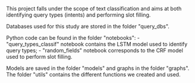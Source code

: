 This project falls under the scope of text classification and aims at both identifying query types (intents) and performing slot filling.

Databases used for this study are stored in the folder "query_dbs".

Python code can be found in the folder "notebooks":
    - "query_types_classif" notebook contains the LSTM model used to identify query types; 
    - "random_fields" notebook corresponds to the CRF model used to perform slot filling.
    
Models are saved in the folder "models" and graphs in the folder "graphs". The folder "utils" contains the different functions we created and used. 
